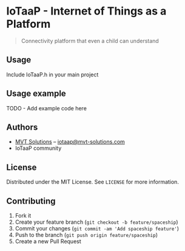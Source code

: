 # IoTaaP - Internet of Things as a Platform
> Connectivity platform that even a child can understand

## Usage

Include IoTaaP.h in your main project

## Usage example

TODO - Add example code here

## Authors

* [MVT Solutions](https://www.mvt-solutions.com) – iotaap@mvt-solutions.com
* IoTaaP community

## License

Distributed under the MIT License. See ``LICENSE`` for more information.

## Contributing

1. Fork it
2. Create your feature branch (`git checkout -b feature/spaceship`)
3. Commit your changes (`git commit -am 'Add spaceship feature'`)
4. Push to the branch (`git push origin feature/spaceship`)
5. Create a new Pull Request